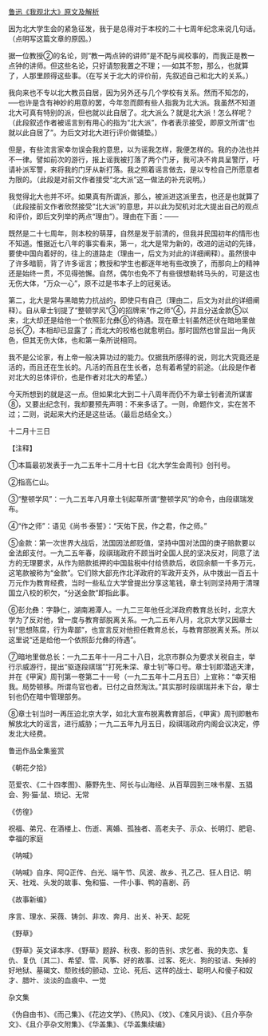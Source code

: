 [鲁迅《我观北大》原文及解析](https://www.vrrw.net/wx/7568.html)

因为北大学生会的紧急征发，我于是总得对于本校的二十七周年纪念来说几句话。（点明写这篇文章的原因。）

据一位教授②的名论，则“教一两点钟的讲师”是不配与闻校事的，而我正是教一点钟的讲师。但这些名论，只好请恕我置之不理；──如其不恕，那么，也就算了，人那里顾得这些事。（在写关于北大的评价前，先叙述自己和北大的关系。）



我向来也不专以北大教员自居，因为另外还与几个学校有关系。然而不知怎的，──也许是含有神妙的用意的罢，今年忽而颇有些人指我为北大派。我虽然不知道北大可真有特别的派，但也就以此自居了。北大派么？就是北大派！怎么样呢？（此段叙述作者被谣言别有用心的指为“北大派”，作者表示接受，即原文所谓“也就以此自居了”。为后文对北大进行评价做铺垫。）

但是，有些流言家幸勿误会我的意思，以为谣我怎样，我便怎样的。我的办法也并不一律。譬如前次的游行，报上谣我被打落了两个门牙，我可决不肯具呈警厅，吁请补派军警，来将我的门牙从新打落。我之照着谣言做去，是以专检自己所愿意者为限的。（此段是对前文作者接受“北大派”这一做法的补充说明。）

我觉得北大也并不坏。如果真有所谓派，那么，被派进这派里去，也还是也就算了（此段接前文作者欣然接受“北大派”的意思，并以此为契机对北大提出自己的观点和评价，即后文列举的两点“理由”）。理由在下面：——

既然是二十七周年，则本校的萌芽，自然是发于前清的，但我并民国初年的情形也不知道。惟据近七八年的事实看来，第一，北大是常为新的，改进的运动的先锋，要使中国向着好的，往上的道路走（理由一，后文为对此的详细阐释）。虽然很中了许多暗箭，背了许多谣言；教授和学生也都逐年地有些改换了，而那向上的精神还是始终一贯，不见得弛懈。自然，偶尔也免不了有些很想勒转马头的，可是这也无伤大体，“万众一心”，原不过是书本子上的冠冕话。

第二，北大是常与黑暗势力抗战的，即使只有自己（理由二，后文为对此的详细阐释）。自从章士钊提了“整顿学风”③的招牌来“作之师”④，并且分送金款⑤以来，北大却还是给他一个依照彭允彝⑥的待遇。现在章士钊虽然还伏在暗地里做总长⑦，本相却已显露了；而北大的校格也就愈明白。那时固然也曾显出一角灰色，但其无伤大体，也和第一条所说相同。

我不是公论家，有上帝一般决算功过的能力。仅据我所感得的说，则北大究竟还是活的，而且还在生长的。凡活的而且在生长者，总有着希望的前途。（此段是作者对北大的总体评价，也是作者对北大的希望。）

今天所想到的就是这一点。但如果北大到二十八周年而仍不为章士钊者流所谋害⑧，又要出纪念刊，我却要预先声明：不来多话了。一则，命题作文，实在苦不过；二则，说起来大约还是这些话。（最后总结全文。）

十二月十三日





【注释】

①本篇最初发表于一九二五年十二月十七日《北大学生会周刊》创刊号。

②指高仁山。

③“整顿学风”：一九二五年八月章士钊起草所谓“整顿学风”的命令，由段祺瑞发布。

④“作之师”：语见《尚书·泰誓》：“天佑下民，作之君，作之师。”

⑤金款：第一次世界大战后，法国因法郎贬值，坚持中国对法国的庚子赔款要以金法郎支付。一九二五年春，段祺瑞政府不顾当时全国人民的坚决反对，同意了法方的无理要求，从作为赔款抵押的中国盐税中付给债款后，收回余额一千多万元，这笔款被称为“金款”。它们除大部充作北洋政府的军政开支外，从中拨出一百五十万元作为教育经费，当时一些私立大学曾提出分享这笔钱，章士钊则坚持用于清理国立八校的积欠，“分送金款”即指此事。

⑥彭允彝：字静仁，湖南湘潭人。一九二三年他任北洋政府教育总长时，北京大学为了反对他，曾一度与教育部脱离关系。一九二五年八月，北京大学又因章士钊“思想陈腐，行为卑鄙”，也宣言反对他担任教育总长，与教育部脱离关系。所以这里说“还是给他一个依照彭允彝的待遇”。

⑦暗地里做总长：一九二五年十一月二十八日，北京市群众为要求关税自主，举行示威游行，提出“驱逐段祺瑞”“打死朱深、章士钊”等口号。章士钊即潜逃天津，并在《甲寅》周刊第一卷第二十一号（一九二五年十二月五日）上宣称：“幸天相我。局势顿移。所谓鸟官也者。已付之自然淘汰。”其实那时段祺瑞并未下台，章士钊也仍在暗中管理部务。

⑧章士钊当时一再压迫北京大学，如北大宣布脱离教育部后，《甲寅》周刊即散布解放北大的谣言，进行威胁；一九二五年九月五日，段祺瑞政府内阁会议决定，停发北大经费。

鲁迅作品全集鉴赏

《朝花夕拾》

范爱农、《二十四孝图》、藤野先生、阿长与山海经、从百草园到三味书屋、五猖会、狗·猫·鼠、琐记、无常

《仿徨》

祝福、弟兄、在酒楼上、伤逝、离婚、孤独者、高老夫子、示众、长明灯、肥皂、幸福的家庭

《呐喊》

《呐喊》自序、阿Q正传、白光、端午节、风波、故乡、孔乙己、狂人日记、明天、社戏、头发的故事、兔和猫、一件小事、鸭的喜剧、药

《故事新编》

序言、理水、采薇、铸剑、非攻、奔月、出关、补天、起死

《野草》

《野草》英文译本序、《野草》题辞、秋夜、影的告别、求乞者、我的失恋、复仇、复仇〔其二〕、希望、雪、风筝、好的故事、过客、死火、狗的驳诘、失掉的好地狱、墓碣文、颓败线的颤动、立论、死后、这样的战士、聪明人和傻子和奴才、腊叶、淡淡的血痕中、一觉

杂文集

《伪自由书》、《而己集》、《花边文学》、《热风》、《坟》、《准风月谈》、《且介亭杂文》、《且介亭杂文附集》、《华盖集》、《华盖集续编》

